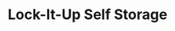 ---
title: "Lock-It-Up Self Storage"
url: /oregon/lock-it-up-self-storage-dustin-road-8/
shop: storage rental
---